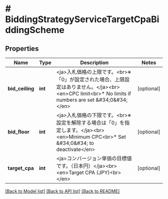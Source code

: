 # # BiddingStrategyServiceTargetCpaBiddingScheme

## Properties

Name | Type | Description | Notes
------------ | ------------- | ------------- | -------------
**bid_ceiling** | **int** | &lt;ja&gt;入札価格の上限です。&lt;br&gt;※「0」が設定された場合、上限設定はありません。&lt;/ja&gt;&lt;br&gt;&lt;en&gt;CPC limit&lt;br&gt;* No limits if numbers are set &amp;#34;0&amp;#34;&lt;/en&gt; | [optional] 
**bid_floor** | **int** | &lt;ja&gt;入札価格の下限です。&lt;br&gt;※ 設定を解除する場合は「0」を指定します。&lt;/ja&gt;&lt;br&gt;&lt;en&gt;Minimum CPC&lt;br&gt;* Set &amp;#34;0&amp;#34; to deactivate&lt;/en&gt; | [optional] 
**target_cpa** | **int** | &lt;ja&gt;コンバージョン単価の目標値です。（日本円）&lt;/ja&gt;&lt;br&gt;&lt;en&gt;Target CPA (JPY)&lt;br&gt;&lt;/en&gt; | [optional] 

[[Back to Model list]](../../README.md#documentation-for-models) [[Back to API list]](../../README.md#documentation-for-api-endpoints) [[Back to README]](../../README.md)


